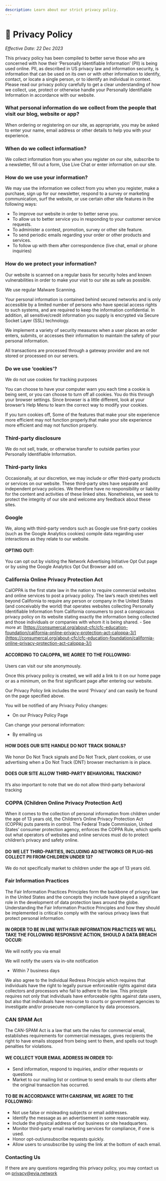 ```yaml
---
description: Learn about our strict privacy policy.
---
```


# 📖 Privacy Policy

_Effective Date: 22 Dec 2023_

This privacy policy has been compiled to better serve those who are concerned with how their ‘Personally Identifiable Information’ (PII) is being used online. PII, as described in US privacy law and information security, is information that can be used on its own or with other information to identify, contact, or locate a single person, or to identify an individual in context. Please read our privacy policy carefully to get a clear understanding of how we collect, use, protect or otherwise handle your Personally Identifiable Information in accordance with our website.

### What personal information do we collect from the people that visit our blog, website or app? <a href="#what-personal-information-do-we-collect-from-the-people-that-visit-our-blog-website-or-app" id="what-personal-information-do-we-collect-from-the-people-that-visit-our-blog-website-or-app"></a>

When ordering or registering on our site, as appropriate, you may be asked to enter your name, email address or other details to help you with your experience.

### When do we collect information? <a href="#when-do-we-collect-information" id="when-do-we-collect-information"></a>

We collect information from you when you register on our site, subscribe to a newsletter, fill out a form, Use Live Chat or enter information on our site.

### How do we use your information? <a href="#how-do-we-use-your-information" id="how-do-we-use-your-information"></a>

We may use the information we collect from you when you register, make a purchase, sign up for our newsletter, respond to a survey or marketing communication, surf the website, or use certain other site features in the following ways:

* To improve our website in order to better serve you.
* To allow us to better service you in responding to your customer service requests.
* To administer a contest, promotion, survey or other site feature.
* To send periodic emails regarding your order or other products and services.
* To follow up with them after correspondence (live chat, email or phone inquiries)

### How do we protect your information? <a href="#how-do-we-protect-your-information" id="how-do-we-protect-your-information"></a>

Our website is scanned on a regular basis for security holes and known vulnerabilities in order to make your visit to our site as safe as possible.

We use regular Malware Scanning.

Your personal information is contained behind secured networks and is only accessible by a limited number of persons who have special access rights to such systems, and are required to keep the information confidential. In addition, all sensitive/credit information you supply is encrypted via Secure Socket Layer (SSL) technology.

We implement a variety of security measures when a user places an order enters, submits, or accesses their information to maintain the safety of your personal information.

All transactions are processed through a gateway provider and are not stored or processed on our servers.

### Do we use ‘cookies’? <a href="#do-we-use-cookies" id="do-we-use-cookies"></a>

We do not use cookies for tracking purposes

You can choose to have your computer warn you each time a cookie is being sent, or you can choose to turn off all cookies. You do this through your browser settings. Since browser is a little different, look at your browser’s Help Menu to learn the correct way to modify your cookies.

If you turn cookies off, Some of the features that make your site experience more efficient may not function properly.that make your site experience more efficient and may not function properly.

### Third-party disclosure <a href="#third-party-disclosure" id="third-party-disclosure"></a>

We do not sell, trade, or otherwise transfer to outside parties your Personally Identifiable Information.

### Third-party links <a href="#third-party-links" id="third-party-links"></a>

Occasionally, at our discretion, we may include or offer third-party products or services on our website. These third-party sites have separate and independent privacy policies. We therefore have no responsibility or liability for the content and activities of these linked sites. Nonetheless, we seek to protect the integrity of our site and welcome any feedback about these sites.

### Google <a href="#google" id="google"></a>

We, along with third-party vendors such as Google use first-party cookies (such as the Google Analytics cookies) compile data regarding user interactions as they relate to our website.

#### OPTING OUT: <a href="#opting-out" id="opting-out"></a>

You can opt out by visiting the Network Advertising Initiative Opt Out page or by using the Google Analytics Opt Out Browser add on.

### California Online Privacy Protection Act <a href="#california-online-privacy-protection-act" id="california-online-privacy-protection-act"></a>

CalOPPA is the first state law in the nation to require commercial websites and online services to post a privacy policy. The law’s reach stretches well beyond California to require any person or company in the United States (and conceivably the world) that operates websites collecting Personally Identifiable Information from California consumers to post a conspicuous privacy policy on its website stating exactly the information being collected and those individuals or companies with whom it is being shared. - See more at: [https://consumercal.org/about-cfc/cfc-education-foundation/california-online-privacy-protection-act-caloppa-3/](https://consumercal.org/about-cfc/cfc-education-foundation/california-online-privacy-protection-act-caloppa-3/)

#### ACCORDING TO CALOPPA, WE AGREE TO THE FOLLOWING: <a href="#according-to-caloppa-we-agree-to-the-following" id="according-to-caloppa-we-agree-to-the-following"></a>

Users can visit our site anonymously.

Once this privacy policy is created, we will add a link to it on our home page or as a minimum, on the first significant page after entering our website.

Our Privacy Policy link includes the word ‘Privacy’ and can easily be found on the page specified above.

You will be notified of any Privacy Policy changes:

* On our Privacy Policy Page

Can change your personal information:

* By emailing us

#### HOW DOES OUR SITE HANDLE DO NOT TRACK SIGNALS? <a href="#how-does-our-site-handle-do-not-track-signals" id="how-does-our-site-handle-do-not-track-signals"></a>

We honor Do Not Track signals and Do Not Track, plant cookies, or use advertising when a Do Not Track (DNT) browser mechanism is in place.

#### DOES OUR SITE ALLOW THIRD-PARTY BEHAVIORAL TRACKING? <a href="#does-our-site-allow-third-party-behavioral-tracking" id="does-our-site-allow-third-party-behavioral-tracking"></a>

It’s also important to note that we do not allow third-party behavioral tracking

### COPPA (Children Online Privacy Protection Act) <a href="#coppa-children-online-privacy-protection-act" id="coppa-children-online-privacy-protection-act"></a>

When it comes to the collection of personal information from children under the age of 13 years old, the Children’s Online Privacy Protection Act (COPPA) puts parents in control. The Federal Trade Commission, United States’ consumer protection agency, enforces the COPPA Rule, which spells out what operators of websites and online services must do to protect children’s privacy and safety online.

#### DO WE LET THIRD-PARTIES, INCLUDING AD NETWORKS OR PLUG-INS COLLECT PII FROM CHILDREN UNDER 13? <a href="#do-we-let-third-parties-including-a-d-networks-or-plug-ins-collect-pii-from-children-under-13" id="do-we-let-third-parties-including-a-d-networks-or-plug-ins-collect-pii-from-children-under-13"></a>

We do not specifically market to children under the age of 13 years old.

### Fair Information Practices <a href="#fair-information-practices" id="fair-information-practices"></a>

The Fair Information Practices Principles form the backbone of privacy law in the United States and the concepts they include have played a significant role in the development of data protection laws around the globe. Understanding the Fair Information Practice Principles and how they should be implemented is critical to comply with the various privacy laws that protect personal information.

#### IN ORDER TO BE IN LINE WITH FAIR INFORMATION PRACTICES WE WILL TAKE THE FOLLOWING RESPONSIVE ACTION, SHOULD A DATA BREACH OCCUR: <a href="#in-order-to-be-in-line-with-fair-information-practices-we-will-take-the-following-responsive-action" id="in-order-to-be-in-line-with-fair-information-practices-we-will-take-the-following-responsive-action"></a>

We will notify you via email

We will notify the users via in-site notification

* Within 7 business days

We also agree to the Individual Redress Principle which requires that individuals have the right to legally pursue enforceable rights against data collectors and processors who fail to adhere to the law. This principle requires not only that individuals have enforceable rights against data users, but also that individuals have recourse to courts or government agencies to investigate and/or prosecute non-compliance by data processors.

### CAN SPAM Act <a href="#can-spam-act" id="can-spam-act"></a>

The CAN-SPAM Act is a law that sets the rules for commercial email, establishes requirements for commercial messages, gives recipients the right to have emails stopped from being sent to them, and spells out tough penalties for violations.

#### WE COLLECT YOUR EMAIL ADDRESS IN ORDER TO: <a href="#we-collect-your-email-address-in-order-to" id="we-collect-your-email-address-in-order-to"></a>

* Send information, respond to inquiries, and/or other requests or questions
* Market to our mailing list or continue to send emails to our clients after the original transaction has occurred.

#### TO BE IN ACCORDANCE WITH CANSPAM, WE AGREE TO THE FOLLOWING: <a href="#to-be-in-accordance-with-canspam-we-agree-to-the-following" id="to-be-in-accordance-with-canspam-we-agree-to-the-following"></a>

* Not use false or misleading subjects or email addresses.
* Identify the message as an advertisement in some reasonable way.
* Include the physical address of our business or site headquarters.
* Monitor third-party email marketing services for compliance, if one is used.
* Honor opt-out/unsubscribe requests quickly.
* Allow users to unsubscribe by using the link at the bottom of each email.

### Contacting Us <a href="#contacting-us" id="contacting-us"></a>

If there are any questions regarding this privacy policy, you may contact us on privacy@evia.network
